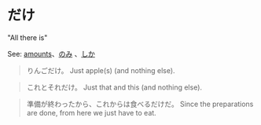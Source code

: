 # だけ

"All there is" 

See: [amounts](amounts)、[のみ](のみ) 、[しか](しか)

> りんごだけ。
> Just apple(s) (and nothing else).

> これとそれだけ。
> Just that and this (and nothing else).

> 準備が終わったから、これからは食べるだけだ。
> Since the preparations are done, from here we just have to eat.
